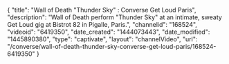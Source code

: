{
    "title": "Wall of Death \"Thunder Sky\" : Converse Get Loud Paris",
    "description": "Wall of Death perform \"Thunder Sky\" at an intimate, sweaty Get Loud gig at Bistrot 82 in Pigalle, Paris.",
    "channelid": "168524",
    "videoid": "6419350",
    "date_created": "1444073443",
    "date_modified": "1445890380",
    "type": "captivate",
    "layout": "channelVideo",
    "url": "\/converse\/wall-of-death-thunder-sky-converse-get-loud-paris\/168524-6419350"
}